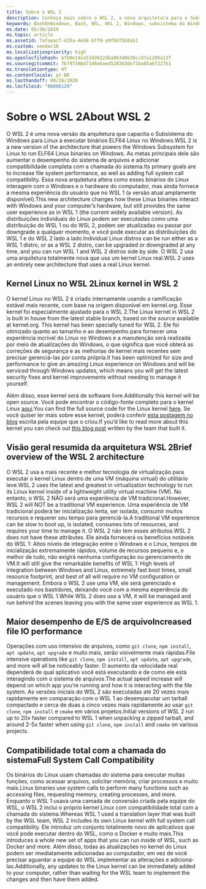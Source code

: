 ```yaml
---
title: Sobre o WSL 2
description: Conheça mais sobre o WSL 2, a nova arquitetura para o Subsistema do Windows para Linux. Leia uma visão geral da arquitetura e informações sobre o kernel do Linux.
keywords: BashOnWindows, Bash, WSL, WSL 2, Windows, subsistema do Windows para Linux, subsistema do Windows, Ubuntu, Debian, Suse, Windows 10, instalar
ms.date: 05/30/2019
ms.topic: article
ms.assetid: 7afaeacf-435a-4e58-bff0-a9f0d75b8a51
ms.custom: seodec18
ms.localizationpriority: high
ms.openlocfilehash: bfb0e14ce53d3022dba06340630cc97a1286a13f
ms.sourcegitcommit: fb79750bd71d6ebaed5203b3de71ba85a67227b1
ms.translationtype: HT
ms.contentlocale: pt-BR
ms.lasthandoff: 08/26/2020
ms.locfileid: "88866129"
---
```

# <a name="about-wsl-2"></a><span data-ttu-id="d1982-105">Sobre o WSL 2</span><span class="sxs-lookup"><span data-stu-id="d1982-105">About WSL 2</span></span>

<span data-ttu-id="d1982-106">O WSL 2 é uma nova versão da arquitetura que capacita o Subsistema do Windows para Linux a executar binários ELF64 Linux no Windows.</span><span class="sxs-lookup"><span data-stu-id="d1982-106">WSL 2 is a new version of the architecture that powers the Windows Subsystem for Linux to run ELF64 Linux binaries on Windows.</span></span> <span data-ttu-id="d1982-107">As metas principais dele são aumentar o desempenho do sistema de arquivos e adicionar compatibilidade completa com a chamada do sistema.</span><span class="sxs-lookup"><span data-stu-id="d1982-107">Its primary goals are to increase file system performance, as well as adding full system call compatibility.</span></span> <span data-ttu-id="d1982-108">Essa nova arquitetura altera como esses binários do Linux interagem com o Windows e o hardware do computador, mas ainda fornece a mesma experiência do usuário que no WSL 1 (a versão atual amplamente disponível).</span><span class="sxs-lookup"><span data-stu-id="d1982-108">This new architecture changes how these Linux binaries interact with Windows and your computer’s hardware, but still provides the same user experience as in WSL 1 (the current widely available version).</span></span> <span data-ttu-id="d1982-109">As distribuições individuais do Linux podem ser executadas como uma distribuição do WSL 1 ou do WSL 2, podem ser atualizadas ou passar por downgrade a qualquer momento, e você pode executar as distribuições do WSL 1 e do WSL 2 lado a lado.</span><span class="sxs-lookup"><span data-stu-id="d1982-109">Individual Linux distros can be run either as a WSL 1 distro, or as a WSL 2 distro, can be upgraded or downgraded at any time, and you can run WSL 1 and WSL 2 distros side by side.</span></span> <span data-ttu-id="d1982-110">O WSL 2 usa uma arquitetura totalmente nova que usa um kernel Linux real.</span><span class="sxs-lookup"><span data-stu-id="d1982-110">WSL 2 uses an entirely new architecture that uses a real Linux kernel.</span></span>

## <a name="linux-kernel-in-wsl-2"></a><span data-ttu-id="d1982-111">Kernel Linux no WSL 2</span><span class="sxs-lookup"><span data-stu-id="d1982-111">Linux kernel in WSL 2</span></span>

<span data-ttu-id="d1982-112">O kernel Linux no WSL 2 é criado internamente usando a ramificação estável mais recente, com base na origem disponível em kernel.org. Esse kernel foi especialmente ajustado para o WSL 2.</span><span class="sxs-lookup"><span data-stu-id="d1982-112">The Linux kernel in WSL 2 is built in house from the latest stable branch, based on the source available at kernel.org. This kernel has been specially tuned for WSL 2.</span></span> <span data-ttu-id="d1982-113">Ele foi otimizado quanto ao tamanho e ao desempenho para fornecer uma experiência incrível do Linux no Windows e a manutenção será realizada por meio de atualizações do Windows, o que significa que você obterá as correções de segurança e as melhorias de kernel mais recentes sem precisar gerenciá-las por conta própria.</span><span class="sxs-lookup"><span data-stu-id="d1982-113">It has been optimized for size and performance to give an amazing Linux experience on Windows and will be serviced through Windows updates, which means you will get the latest security fixes and kernel improvements without needing to manage it yourself.</span></span>

<span data-ttu-id="d1982-114">Além disso, esse kernel será de software livre.</span><span class="sxs-lookup"><span data-stu-id="d1982-114">Additionally this kernel will be open source.</span></span> <span data-ttu-id="d1982-115">Você pode encontrar o código-fonte completo para o kernel Linux [aqui](https://github.com/microsoft/WSL2-Linux-Kernel).</span><span class="sxs-lookup"><span data-stu-id="d1982-115">You can find the full source code for the Linux kernel [here](https://github.com/microsoft/WSL2-Linux-Kernel).</span></span> <span data-ttu-id="d1982-116">Se você quiser ler mais sobre esse kernel, poderá conferir [esta postagem no blog](https://devblogs.microsoft.com/commandline/shipping-a-linux-kernel-with-windows/) escrita pela equipe que o criou.</span><span class="sxs-lookup"><span data-stu-id="d1982-116">If you’d like to read more about this kernel you can check out [this blog post](https://devblogs.microsoft.com/commandline/shipping-a-linux-kernel-with-windows/) written by the team that built it.</span></span>

## <a name="brief-overview-of-the-wsl-2-architecture"></a><span data-ttu-id="d1982-117">Visão geral resumida da arquitetura WSL 2</span><span class="sxs-lookup"><span data-stu-id="d1982-117">Brief overview of the WSL 2 architecture</span></span>

<span data-ttu-id="d1982-118">O WSL 2 usa a mais recente e melhor tecnologia de virtualização para executar o kernel Linux dentro de uma VM (máquina virtual) do utilitário leve.</span><span class="sxs-lookup"><span data-stu-id="d1982-118">WSL 2 uses the latest and greatest in virtualization technology to run its Linux kernel inside of a lightweight utility virtual machine (VM).</span></span> <span data-ttu-id="d1982-119">No entanto, o WSL 2 NÃO será uma experiência de VM tradicional.</span><span class="sxs-lookup"><span data-stu-id="d1982-119">However, WSL 2 will NOT be a traditional VM experience.</span></span> <span data-ttu-id="d1982-120">Uma experiência de VM tradicional poderá ter inicialização lenta, ser isolada, consumir muitos recursos e requerer seu tempo para gerenciá-la.</span><span class="sxs-lookup"><span data-stu-id="d1982-120">A traditional VM experience can be slow to boot up, is isolated, consumes lots of resources, and requires your time to manage it.</span></span> <span data-ttu-id="d1982-121">O WSL 2 não tem esses atributos.</span><span class="sxs-lookup"><span data-stu-id="d1982-121">WSL 2 does not have these attributes.</span></span> <span data-ttu-id="d1982-122">Ele ainda fornecerá os benefícios notáveis do WSL 1: Altos níveis de integração entre o Windows e o Linux, tempos de inicialização extremamente rápidos, volume de recursos pequeno e, o melhor de tudo, não exigirá nenhuma configuração ou gerenciamento de VM.</span><span class="sxs-lookup"><span data-stu-id="d1982-122">It will still give the remarkable benefits of WSL 1: High levels of integration between Windows and Linux, extremely fast boot times, small resource footprint, and best of all will require no VM configuration or management.</span></span> <span data-ttu-id="d1982-123">Embora o WSL 2 use uma VM, ele será gerenciado e executado nos bastidores, deixando você com a mesma experiência do usuário que o WSL 1.</span><span class="sxs-lookup"><span data-stu-id="d1982-123">While WSL 2 does use a VM, it will be managed and run behind the scenes leaving you with the same user experience as WSL 1.</span></span>

## <a name="increased-file-io-performance"></a><span data-ttu-id="d1982-124">Maior desempenho de E/S de arquivo</span><span class="sxs-lookup"><span data-stu-id="d1982-124">Increased file IO performance</span></span>

<span data-ttu-id="d1982-125">Operações com uso intensivo de arquivos, como `git clone`, `npm install`, `apt update`, `apt upgrade` e muito mais, serão visivelmente mais rápidas.</span><span class="sxs-lookup"><span data-stu-id="d1982-125">File intensive operations like `git clone`, `npm install`, `apt update`, `apt upgrade`, and more will all be noticeably faster.</span></span> <span data-ttu-id="d1982-126">O aumento da velocidade real dependerá de qual aplicativo você está executando e de como ele está interagindo com o sistema de arquivos.</span><span class="sxs-lookup"><span data-stu-id="d1982-126">The actual speed increase will depend on which app you’re running and how it is interacting with the file system.</span></span> <span data-ttu-id="d1982-127">As versões iniciais do WSL 2 são executadas até 20 vezes mais rapidamente em comparação com o WSL 1 ao desempacotar um tarball compactado e cerca de duas a cinco vezes mais rapidamente ao usar `git clone`, `npm install` e `cmake` em vários projetos.</span><span class="sxs-lookup"><span data-stu-id="d1982-127">Initial versions of WSL 2 run up to 20x faster compared to WSL 1 when unpacking a zipped tarball, and around 2-5x faster when using `git clone`, `npm install` and `cmake` on various projects.</span></span>

## <a name="full-system-call-compatibility"></a><span data-ttu-id="d1982-128">Compatibilidade total com a chamada do sistema</span><span class="sxs-lookup"><span data-stu-id="d1982-128">Full System Call Compatibility</span></span>

<span data-ttu-id="d1982-129">Os binários do Linux usam chamadas do sistema para executar muitas funções, como acessar arquivos, solicitar memória, criar processos e muito mais.</span><span class="sxs-lookup"><span data-stu-id="d1982-129">Linux binaries use system calls to perform many functions such as accessing files, requesting memory, creating processes, and more.</span></span> <span data-ttu-id="d1982-130">Enquanto o WSL 1 usava uma camada de conversão criada pela equipe do WSL, o WSL 2 inclui o próprio kernel Linux com compatibilidade total com a chamada do sistema.</span><span class="sxs-lookup"><span data-stu-id="d1982-130">Whereas WSL 1 used a translation layer that was built by the WSL team, WSL 2 includes its own Linux kernel with full system call compatibility.</span></span> <span data-ttu-id="d1982-131">Ele introduz um conjunto totalmente novo de aplicativos que você pode executar dentro do WSL, como o Docker e muito mais.</span><span class="sxs-lookup"><span data-stu-id="d1982-131">This introduces a whole new set of apps that you can run inside of WSL, such as Docker and more.</span></span> <span data-ttu-id="d1982-132">Além disso, todas as atualizações no kernel do Linux podem ser imediatamente adicionadas ao computador, em vez de você precisar aguardar a equipe do WSL implementar as alterações e adicioná-las.</span><span class="sxs-lookup"><span data-stu-id="d1982-132">Additionally, any updates to the Linux kernel can be immediately added to your computer, rather than waiting for the WSL team to implement the changes and then have them added.</span></span>
